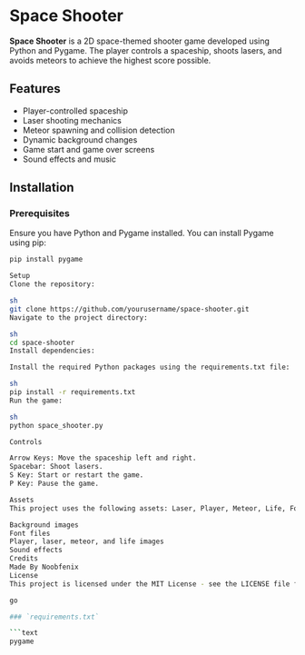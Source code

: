 # Space Shooter

**Space Shooter** is a 2D space-themed shooter game developed using Python and Pygame. The player controls a spaceship, shoots lasers, and avoids meteors to achieve the highest score possible.

## Features

- Player-controlled spaceship
- Laser shooting mechanics
- Meteor spawning and collision detection
- Dynamic background changes
- Game start and game over screens
- Sound effects and music

## Installation

### Prerequisites

Ensure you have Python and Pygame installed. You can install Pygame using pip:

```sh
pip install pygame

Setup
Clone the repository:

sh
git clone https://github.com/yourusername/space-shooter.git
Navigate to the project directory:

sh
cd space-shooter
Install dependencies:

Install the required Python packages using the requirements.txt file:

sh
pip install -r requirements.txt
Run the game:

sh
python space_shooter.py

Controls

Arrow Keys: Move the spaceship left and right.
Spacebar: Shoot lasers.
S Key: Start or restart the game.
P Key: Pause the game.

Assets
This project uses the following assets: Laser, Player, Meteor, Life, Font, Sounds, BG

Background images
Font files
Player, laser, meteor, and life images
Sound effects
Credits
Made By Noobfenix
License
This project is licensed under the MIT License - see the LICENSE file for details.

go

### `requirements.txt`

```text
pygame